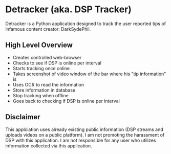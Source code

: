 # Detracker (aka. DSP Tracker)
Detracker is a Python application designed to track the user reported tips of infamous content creator: DarkSydePhil.

## High Level Overview
- Creates controlled web-browser
- Checks to see if DSP is online per interval
- Starts tracking once online
- Takes screenshot of video window of the bar where his "tip information" is
- Uses OCR to read the information
- Store information in database
- Stop tracking when offline
- Goes back to checking if DSP is online per interval

## Disclaimer
This applciation uses already existing public information (DSP streams and uploads videos on a public platform).
I am not promoting the harassment of DSP with this application. 
I am not responsible for any user who utilizes information collected via this application.